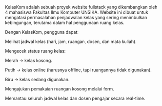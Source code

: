 KelasKom adalah sebuah proyek website fullstack yang dikembangkan oleh 4 mahasiswa Fakultas Ilmu Komputer UNSIKA. Website ini dibuat untuk mengatasi permasalahan penjadwalan kelas yang sering menimbulkan kebingungan, terutama dalam hal penggunaan ruang kelas.

Dengan KelasKom, pengguna dapat:

Melihat jadwal kelas (hari, jam, ruangan, dosen, dan mata kuliah).

Mengecek status ruang kelas:

Merah → kelas kosong.

Putih → kelas online (harusnya offline, tapi ruangannya tidak digunakan).

Biru → kelas sedang digunakan.

Mengajukan pemakaian ruangan kosong melalui form.

Memantau seluruh jadwal kelas dan dosen pengajar secara real-time.
